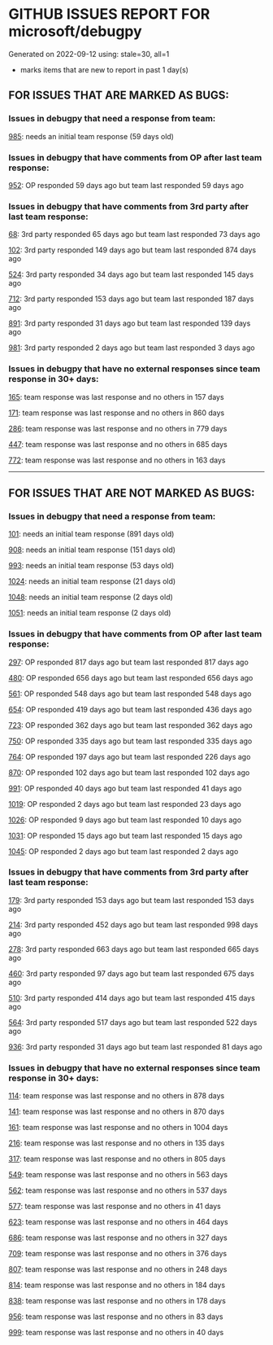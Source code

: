 
# GITHUB ISSUES REPORT FOR microsoft/debugpy


Generated on 2022-09-12 using: stale=30, all=1


* marks items that are new to report in past 1 day(s)


## FOR ISSUES THAT ARE MARKED AS BUGS:


### Issues in debugpy that need a response from team:


  [985](https://github.com/microsoft/debugpy/issues/985 "Evaluate request returns `null` result if variable has `None` value."): needs an initial team response (59 days old)

### Issues in debugpy that have comments from OP after last team response:


  [952](https://github.com/microsoft/debugpy/issues/952 "Debugger stuck trying to load variables"): OP responded 59 days ago but team last responded 59 days ago

### Issues in debugpy that have comments from 3rd party after last team response:


  [68](https://github.com/microsoft/debugpy/issues/68 "Attach to local process not working in VS Code on Windows with venv "): 3rd party responded 65 days ago but team last responded 73 days ago

  [102](https://github.com/microsoft/debugpy/issues/102 "Gunicorn: Attach to Process Id Error - Timed out waiting for debug server to connect"): 3rd party responded 149 days ago but team last responded 874 days ago

  [524](https://github.com/microsoft/debugpy/issues/524 "Debugging on a remote machine doesn't work"): 3rd party responded 34 days ago but team last responded 145 days ago

  [712](https://github.com/microsoft/debugpy/issues/712 "notification like &quot;Failed launch debugger for child process xxxx&quot;."): 3rd party responded 153 days ago but team last responded 187 days ago

  [891](https://github.com/microsoft/debugpy/issues/891 "Error: Server[1] disconnected unexpectedly when typing anything in the Python debug console while debugging"): 3rd party responded 31 days ago but team last responded 139 days ago

  [981](https://github.com/microsoft/debugpy/issues/981 "&quot;repr was slow&quot; warning is modal in Visual Studio"): 3rd party responded 2 days ago but team last responded 3 days ago

### Issues in debugpy that have no external responses since team response in 30+ days:


  [165](https://github.com/microsoft/debugpy/issues/165 "Entry points aren't being found while test debugging"): team response was last response and no others in 157 days

  [171](https://github.com/microsoft/debugpy/issues/171 "Ctrl+C causes KeyboardInterrupt inside pydevd"): team response was last response and no others in 860 days

  [286](https://github.com/microsoft/debugpy/issues/286 "Attach to local process assumes i386 architecture? "): team response was last response and no others in 779 days

  [447](https://github.com/microsoft/debugpy/issues/447 "Running `breakpoint()` in the watch causes buggy behaviour"): team response was last response and no others in 685 days

  [772](https://github.com/microsoft/debugpy/issues/772 "CXXABI requirement"): team response was last response and no others in 163 days

---

## FOR ISSUES THAT ARE NOT MARKED AS BUGS:


### Issues in debugpy that need a response from team:


  [101](https://github.com/microsoft/debugpy/issues/101 "Limitation of the number of variables"): needs an initial team response (891 days old)

  [908](https://github.com/microsoft/debugpy/issues/908 "Create persistent custom commands"): needs an initial team response (151 days old)

  [993](https://github.com/microsoft/debugpy/issues/993 "add support for thread names for non python threads "): needs an initial team response (53 days old)

  [1024](https://github.com/microsoft/debugpy/issues/1024 "Chained exception does not show cause message"): needs an initial team response (21 days old)

  [1048](https://github.com/microsoft/debugpy/issues/1048 "Support for eventlet"): needs an initial team response (2 days old)

  [1051](https://github.com/microsoft/debugpy/issues/1051 "debugpy gets &quot;stuck&quot; while using run by line in vscode jupyter notebook"): needs an initial team response (2 days old)

### Issues in debugpy that have comments from OP after last team response:


  [297](https://github.com/microsoft/debugpy/issues/297 "Could a disable_attach API available?"): OP responded 817 days ago but team last responded 817 days ago

  [480](https://github.com/microsoft/debugpy/issues/480 "Error message for embedded python adapter timeout"): OP responded 656 days ago but team last responded 656 days ago

  [561](https://github.com/microsoft/debugpy/issues/561 "Treat mapped files as my code"): OP responded 548 days ago but team last responded 548 days ago

  [654](https://github.com/microsoft/debugpy/issues/654 "Support for supportsLoadedSourcesRequest"): OP responded 419 days ago but team last responded 436 days ago

  [723](https://github.com/microsoft/debugpy/issues/723 "Provide public API to attach debugger in excepthook and see unhandled exception"): OP responded 362 days ago but team last responded 362 days ago

  [750](https://github.com/microsoft/debugpy/issues/750 "Support PEP 582 (__pypackages__) for just-my-code and user-uncaught exceptions"): OP responded 335 days ago but team last responded 335 days ago

  [764](https://github.com/microsoft/debugpy/issues/764 "Problems with python in VSC, eg. not working logs and pathlib and importlib.util"): OP responded 197 days ago but team last responded 226 days ago

  [870](https://github.com/microsoft/debugpy/issues/870 "Provide APIs to stop listening / stop debugger"): OP responded 102 days ago but team last responded 102 days ago

  [991](https://github.com/microsoft/debugpy/issues/991 "Allow throwing exceptions in the debugger"): OP responded 40 days ago but team last responded 41 days ago

  [1019](https://github.com/microsoft/debugpy/issues/1019 "justMyCode warning message is at the wrong level, not always accurate"): OP responded 2 days ago but team last responded 23 days ago

  [1026](https://github.com/microsoft/debugpy/issues/1026 "Debugger sometimes looks stuck with embedded interpreter"): OP responded 9 days ago but team last responded 10 days ago

  [1031](https://github.com/microsoft/debugpy/issues/1031 "doesn't stop at breakpoints"): OP responded 15 days ago but team last responded 15 days ago

  [1045](https://github.com/microsoft/debugpy/issues/1045 "Cant remote attach debugger on Kodi 19 and VSCode"): OP responded 2 days ago but team last responded 2 days ago

### Issues in debugpy that have comments from 3rd party after last team response:


  [179](https://github.com/microsoft/debugpy/issues/179 "Build native binaries on ci and distribute those."): 3rd party responded 153 days ago but team last responded 153 days ago

  [214](https://github.com/microsoft/debugpy/issues/214 "Step-back / Time Travel Debugging"): 3rd party responded 452 days ago but team last responded 998 days ago

  [278](https://github.com/microsoft/debugpy/issues/278 "When ungrouped, list and dict variables have inconvenient sort order"): 3rd party responded 663 days ago but team last responded 665 days ago

  [460](https://github.com/microsoft/debugpy/issues/460 "Cannot Attach again after disconnect"): 3rd party responded 97 days ago but team last responded 675 days ago

  [510](https://github.com/microsoft/debugpy/issues/510 "Stop at breakpoints during evaluate request (recursive debugging)"): 3rd party responded 414 days ago but team last responded 415 days ago

  [564](https://github.com/microsoft/debugpy/issues/564 "Ignore &quot;justMyCode&quot; flag when doing a step into target"): 3rd party responded 517 days ago but team last responded 522 days ago

  [936](https://github.com/microsoft/debugpy/issues/936 "Cannot remote debug Python through SSH"): 3rd party responded 31 days ago but team last responded 81 days ago

### Issues in debugpy that have no external responses since team response in 30+ days:


  [114](https://github.com/microsoft/debugpy/issues/114 "repr () not used in window displays (Issue #1661 continued)"): team response was last response and no others in 878 days

  [141](https://github.com/microsoft/debugpy/issues/141 "redirect input on debug"): team response was last response and no others in 870 days

  [161](https://github.com/microsoft/debugpy/issues/161 "Support the equivalent of Autos in VS"): team response was last response and no others in 1004 days

  [216](https://github.com/microsoft/debugpy/issues/216 "Launch VSCode via PYTHONBREAKPOINT and Python 3.7's breakpoint() function."): team response was last response and no others in 135 days

  [317](https://github.com/microsoft/debugpy/issues/317 "Make variable order for dict keys configurable"): team response was last response and no others in 805 days

  [549](https://github.com/microsoft/debugpy/issues/549 "timeout or cancelling of debugpy.connect call"): team response was last response and no others in 563 days

  [562](https://github.com/microsoft/debugpy/issues/562 "Add support for terminateThreads request."): team response was last response and no others in 537 days

  [577](https://github.com/microsoft/debugpy/issues/577 "Support `restart` in terminated event in debug adapter"): team response was last response and no others in 41 days

  [623](https://github.com/microsoft/debugpy/issues/623 "Improve logging of loading of native library (used to set tracing to all threads)"): team response was last response and no others in 464 days

  [686](https://github.com/microsoft/debugpy/issues/686 "Debug inline values shows values twice"): team response was last response and no others in 327 days

  [709](https://github.com/microsoft/debugpy/issues/709 "Support pyside6 (without frame-eval mode)"): team response was last response and no others in 376 days

  [807](https://github.com/microsoft/debugpy/issues/807 "VS Code IDE Freezes on Remote Breakpoint"): team response was last response and no others in 248 days

  [814](https://github.com/microsoft/debugpy/issues/814 "Provide a way to notify users of where a RecursionError happens"): team response was last response and no others in 184 days

  [838](https://github.com/microsoft/debugpy/issues/838 "Debug output and watches don't use custom repr()/str() for long strings?"): team response was last response and no others in 178 days

  [956](https://github.com/microsoft/debugpy/issues/956 "Breakpoint not Hit on Remote Subprocess that Spawned a Child Thread"): team response was last response and no others in 83 days

  [999](https://github.com/microsoft/debugpy/issues/999 "Python Debugger Doesn't Stop on Breakpoint"): team response was last response and no others in 40 days
